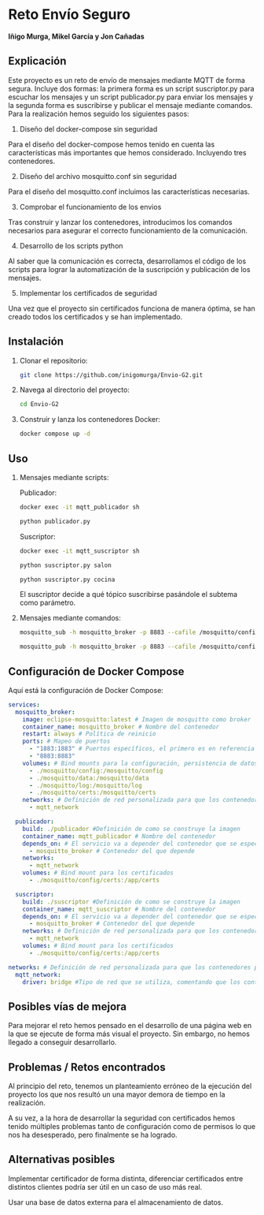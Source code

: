 # Reto Envío Seguro

**Iñigo Murga, Mikel García y Jon Cañadas**

## Explicación

Este proyecto es un reto de envío de mensajes mediante MQTT de forma segura. Incluye dos formas: la primera forma es un script suscriptor.py para escuchar los mensajes y un script publicador.py para enviar los mensajes y la segunda forma es suscribirse y publicar el mensaje mediante comandos. Para la realización hemos seguido los siguientes pasos:

1. Diseño del docker-compose sin seguridad

Para el diseño del docker-compose hemos tenido en cuenta las características más importantes que hemos considerado. Incluyendo tres contenedores.

2. Diseño del archivo mosquitto.conf sin seguridad

Para el diseño del mosquitto.conf incluimos las características necesarias.

3. Comprobar el funcionamiento de los envios 

Tras construir y lanzar los contenedores, introducimos los comandos necesarios para asegurar el correcto funcionamiento de la comunicación.

4. Desarrollo de los scripts python 

Al saber que la comunicación es correcta, desarrollamos el código de los scripts para lograr la automatización de la suscripción y publicación de los mensajes.

5. Implementar los certificados de seguridad

Una vez que el proyecto sin certificados funciona de manera óptima, se han creado todos los certificados y se han implementado.
## Instalación

1. Clonar el repositorio:
    ```bash
    git clone https://github.com/inigomurga/Envio-G2.git
    ```
2. Navega al directorio del proyecto:
    ```bash
    cd Envio-G2
    ```
3. Construir y lanza los contenedores Docker:
    ```bash
    docker compose up -d
    ```

## Uso

1. Mensajes mediante scripts:

    Publicador:
    ```bash
    docker exec -it mqtt_publicador sh 
    ```
    ```python
    python publicador.py
    ```
    Suscriptor:
    ```bash
    docker exec -it mqtt_suscriptor sh
    ```
    ```python
    python suscriptor.py salon
    ```
    ```python
    python suscriptor.py cocina
    ```
    El suscriptor decide a qué tópico suscribirse pasándole el subtema como parámetro.
   
3. Mensajes mediante comandos:
    ```bash
    mosquitto_sub -h mosquitto_broker -p 8883 --cafile /mosquitto/config/certs/ca.crt \ --cert /mosquitto/config/certs/client.crt --key /mosquitto/config/certs/client.key \ -t casa/salon -d  
    ```

    ```bash
    mosquitto_pub -h mosquitto_broker -p 8883 --cafile /mosquitto/config/certs/ca.crt \ --cert /mosquitto/config/certs/client.crt --key /mosquitto/config/certs/client.key \ -t casa/salon -m "Temperatura salón: 25°C" -d
    ```
    
## Configuración de Docker Compose

Aquí está la configuración de Docker Compose:

```yaml
services:
  mosquitto_broker:
    image: eclipse-mosquitto:latest # Imagen de mosquitto como broker 
    container_name: mosquitto_broker # Nombre del contenedor
    restart: always # Política de reinicio
    ports: # Mapeo de puertos
      - "1883:1883" # Puertos específicos, el primero es en referencia al puerto local y el segundo al del contenedor de Docker 
      - "8883:8883"
    volumes: # Bind mounts para la configuración, persistencia de datos, logs y certificados
      - ./mosquitto/config:/mosquitto/config
      - ./mosquitto/data:/mosquitto/data
      - ./mosquitto/log:/mosquitto/log
      - ./mosquitto/certs:/mosquitto/certs
    networks: # Definición de red personalizada para que los contenedores puedan utilizar
      - mqtt_network

  publicador:
    build: ./publicador #Definición de como se construye la imagen
    container_name: mqtt_publicador # Nombre del contenedor
    depends_on: # El servicio va a depender del contenedor que se especifique
      - mosquitto_broker # Contenedor del que depende
    networks:
      - mqtt_network
    volumes: # Bind mount para los certificados
      - ./mosquitto/config/certs:/app/certs

  suscriptor:
    build: ./suscriptor #Definición de como se construye la imagen
    container_name: mqtt_suscriptor # Nombre del contenedor
    depends_on: # El servicio va a depender del contenedor que se especifique
      - mosquitto_broker # Contenedor del que depende
    networks: # Definición de red personalizada para que los contenedores puedan utilizar
      - mqtt_network
    volumes: # Bind mount para los certificados
      - ./mosquitto/config/certs:/app/certs

networks: # Definición de red personalizada para que los contenedores puedan utilizar
  mqtt_network:
    driver: bridge #Tipo de red que se utiliza, comentando que los contenedores están en el mismo host

```

## Posibles vías de mejora

Para mejorar el reto hemos pensado en el desarrollo de una página web en la que se ejecute de forma más visual el proyecto. Sin embargo, no hemos llegado a conseguir desarrollarlo.

## Problemas / Retos encontrados

Al principio del reto, tenemos un planteamiento erróneo de la ejecución del proyecto los que nos resultó un una mayor demora de tiempo en la realización.

A su vez, a la hora de desarrollar la seguridad con certificados hemos tenido múltiples problemas tanto de configuración como de permisos lo que nos ha desesperado, pero finalmente se ha logrado.

## Alternativas posibles

Implementar certificador de forma distinta, diferenciar certificados entre distintos clientes podría ser útil en un caso de uso más real.

Usar una base de datos externa para el almacenamiento de datos.
